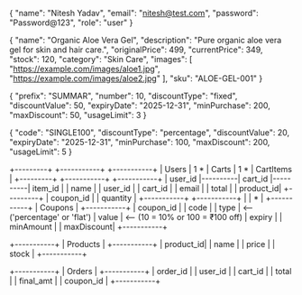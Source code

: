 <!-- API -->

<!-- Creating the USER -->
<!-- POST -->
<!-- http://localhost:8080/api/auth/register -->
<!-- login -->
<!-- http://localhost:8080/api/auth/login -->

<!-- Admin Login -->
<!-- http://localhost:8080/api/auth/admin/login -->


<!-- Product add -->
<!-- /api/products -->
<!-- Coupon Code -->
<!-- /api/coupons -->
<!-- /api/coupons/bulk -->


<!-- user -->
{
  "name": "Nitesh Yadav",
  "email": "nitesh@test.com",
  "password": "Password@123",
  "role": "user"
}
<!-- product -->
{
  "name": "Organic Aloe Vera Gel",
  "description": "Pure organic aloe vera gel for skin and hair care.",
  "originalPrice": 499,
  "currentPrice": 349,
  "stock": 120,
  "category": "Skin Care",
  "images": [
    "https://example.com/images/aloe1.jpg",
    "https://example.com/images/aloe2.jpg"
  ],
  "sku": "ALOE-GEL-001"
}
<!-- coupon bulk -->
{
  "prefix": "SUMMAR",
  "number": 10,
  "discountType": "fixed",
  "discountValue": 50,
  "expiryDate": "2025-12-31",
  "minPurchase": 200,
  "maxDiscount": 50,
  "usageLimit": 3
}
<!-- coupon single -->
{
  "code": "SINGLE100",
  "discountType": "percentage",
  "discountValue": 20,
  "expiryDate": "2025-12-31",
  "minPurchase": 100,
  "maxDiscount": 200,
  "usageLimit": 5
}



+---------+          +-----------+          +-----------+
|  Users  | 1      * |   Carts   | 1      * | CartItems |
+---------+          +-----------+          +-----------+
| user_id |----------| cart_id   |----------| item_id   |
| name    |          | user_id   |          | cart_id   |
| email   |          | total     |          | product_id|
+---------+          | coupon_id |          | quantity  |
                     +-----------+          +-----------+
                           |
                           | * 
                           | 
                     +-----------+
                     |  Coupons  |
                     +-----------+
                     | coupon_id |
                     | code      |
                     | type      |  <-- ('percentage' or 'flat')
                     | value     |  <-- (10 = 10% or 100 = ₹100 off)
                     | expiry    |
                     | minAmount |
                     | maxDiscount|
                     +-----------+

+-----------+
| Products  | 
+-----------+
| product_id|
| name      |
| price     |
| stock     |
+-----------+

+-----------+
|  Orders   |
+-----------+
| order_id  |
| user_id   |
| cart_id   |
| total     |
| final_amt |
| coupon_id |
+-----------+
